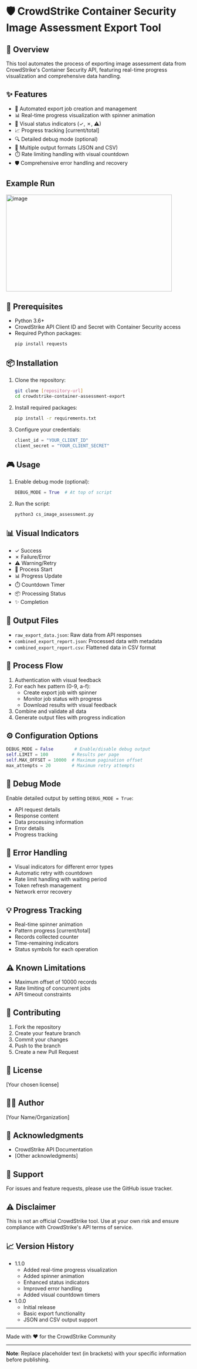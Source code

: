 # 🛡️ CrowdStrike Container Security Image Assessment Export Tool

## 🌟 Overview
This tool automates the process of exporting image assessment data from CrowdStrike's Container Security API, featuring real-time progress visualization and comprehensive data handling.

## ✨ Features
- 🔄 Automated export job creation and management
- 📊 Real-time progress visualization with spinner animation
- 🚦 Visual status indicators (✓, ✗, ⚠)
- 📈 Progress tracking [current/total]
- 🔍 Detailed debug mode (optional)
- 💾 Multiple output formats (JSON and CSV)
- ⏱️ Rate limiting handling with visual countdown
- 🛡️ Comprehensive error handling and recovery

## Example Run
<img width="452" height="264" alt="image" src="https://github.com/user-attachments/assets/fd05f2cd-8cc5-48a4-ba5d-1924a88199f4" />


## 🚀 Prerequisites
- Python 3.6+
- CrowdStrike API Client ID and Secret with Container Security access
- Required Python packages:
  ```bash
  pip install requests
  ```

## 📦 Installation
1. Clone the repository:
   ```bash
   git clone [repository-url]
   cd crowdstrike-container-assessment-export
   ```

2. Install required packages:
   ```bash
   pip install -r requirements.txt
   ```

3. Configure your credentials:
   ```python
   client_id = "YOUR_CLIENT_ID"
   client_secret = "YOUR_CLIENT_SECRET"
   ```

## 🎮 Usage
1. Enable debug mode (optional):
   ```python
   DEBUG_MODE = True  # At top of script
   ```

2. Run the script:
   ```bash
   python3 cs_image_assessment.py
   ```

## 📊 Visual Indicators
- ✓ Success
- ✗ Failure/Error
- ⚠ Warning/Retry
- 🚀 Process Start
- 📊 Progress Update
- ⏱️ Countdown Timer
- 📦 Processing Status
- ✨ Completion

## 📂 Output Files
- `raw_export_data.json`: Raw data from API responses
- `combined_export_report.json`: Processed data with metadata
- `combined_export_report.csv`: Flattened data in CSV format

## 🔄 Process Flow
1. Authentication with visual feedback
2. For each hex pattern (0-9, a-f):
   - Create export job with spinner
   - Monitor job status with progress
   - Download results with visual feedback
3. Combine and validate all data
4. Generate output files with progress indication

## ⚙️ Configuration Options
```python
DEBUG_MODE = False        # Enable/disable debug output
self.LIMIT = 100         # Results per page
self.MAX_OFFSET = 10000  # Maximum pagination offset
max_attempts = 20        # Maximum retry attempts
```

## 📝 Debug Mode
Enable detailed output by setting `DEBUG_MODE = True`:
- API request details
- Response content
- Data processing information
- Error details
- Progress tracking

## 🔧 Error Handling
- Visual indicators for different error types
- Automatic retry with countdown
- Rate limit handling with waiting period
- Token refresh management
- Network error recovery

## 💡 Progress Tracking
- Real-time spinner animation
- Pattern progress [current/total]
- Records collected counter
- Time-remaining indicators
- Status symbols for each operation

## ⚠️ Known Limitations
- Maximum offset of 10000 records
- Rate limiting of concurrent jobs
- API timeout constraints

## 🤝 Contributing
1. Fork the repository
2. Create your feature branch
3. Commit your changes
4. Push to the branch
5. Create a new Pull Request

## 📜 License
[Your chosen license]

## 👨‍💻 Author
[Your Name/Organization]

## 🙏 Acknowledgments
- CrowdStrike API Documentation
- [Other acknowledgments]

## 💬 Support
For issues and feature requests, please use the GitHub issue tracker.

## ⚠️ Disclaimer
This is not an official CrowdStrike tool. Use at your own risk and ensure compliance with CrowdStrike's API terms of service.

## 📈 Version History
- 1.1.0
  - Added real-time progress visualization
  - Added spinner animation
  - Enhanced status indicators
  - Improved error handling
  - Added visual countdown timers
- 1.0.0
  - Initial release
  - Basic export functionality
  - JSON and CSV output support

---

Made with ❤️ for the CrowdStrike Community

---

**Note**: Replace placeholder text (in brackets) with your specific information before publishing.
